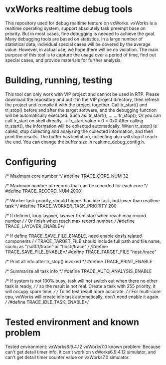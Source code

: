 vxWorks realtime debug tools
============================
This repository used for debug realtime feature on vxWorks. vxWorks is a realtime operating system,
support absolutely task preempt base on priority. But in most cases, fine debugging is needed to 
achieve the goal. Many debugging tools are based on statistics. In a large number of statistical 
data, individual special cases will be covered by the average value. However, in actual use, we hope 
there will be no violation. The main purpose of this tool is to capture the usage over a period of 
time, find out special cases, and provide materials for further analysis.

Building, running, testing
==========================
This tool can only work with VIP project and cannot be used in RTP. Please download the repository and 
put it in the VIP project directory, then refresh the project and compile it with the project together.
Call tr_start() and tr_stop() before and after the target software, and the debugging function will be
automatically executed. Such as:
    tr_start();
    ...
    ...
    tr_stop();
Or you can call tr_start on shell directly.
    -> tr_start
    value = 0 = 0x0
After calling tr_start(), the information will be collected automatically. When tr_stop() is called,
stop collecting and analyzing the collected information, and then print the results.
The buffer has limitation, collecting also will stop if reach the end. You can change the buffer size
in realtime_debug_config.h.

Configuring
===========
/* Maximum core number */
#define TRACE_CORE_NUM                  32

/* Maximum number of records that can be recorded for each core */
#define TRACE_RECORD_NUM                2000

/* Worker task priority, should higher than idle task, but lower than realtime task */
#define TRACE_WORKER_TASK_PRIORITY      200

/* If defined, loop layover, layover from start when reach max record number */
/* Or finish when reach max record number. */
/*#define TRACE_LAYOVER_ENABLE*/

/* If define TRACE_SAVE_FILE_ENABLE, need enable dosfs related components */
/* TRACE_TARGET_FILE should include full path and file name, suchu as "/sd0:1/trace" or "host:/trace" */
/*#define TRACE_SAVE_FILE_ENABLE*/
#define TRACE_TARGET_FILE               "host:/trace"

/* Print all info after tr_stop() invoked */
#define TRACE_PRINT_ENABLE

/* Summarize all task info */
#define TRACE_AUTO_ANALYSIS_ENABLE

/* If system is not 100% busy, task will not switch out when there no other task is ready, */
/* so the result is not real. Create a task with 255 priority, it will occupy spare time. */
/* To let test result more accurate. */
/* For multi-core cpu, vxWorks will create idle task automatically, don't need enable it again. */
/*#define TRACE_IDLE_TASK_ENABLE*/

Tested environment and known problem
====================================
Tested environment:
    vxWorks6.9.4.12
    vxWorks7.0
known problem:
Because can't get detail timer info, it can't work on vxWorks6.9.4.12 simulator, and can't get detail 
timer counter value on vxWorks7.0 simulator.

